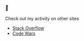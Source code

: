 ### 👋

Check out my activity on other sites
- [Stack Overflow](https://stackoverflow.com/users/19271916/mads-akselsen)
- [Code Wars](https://stackoverflow.com/users/19271916/mads-akselsen)
<!--
<a href="https://github.com/anuraghazra/github-readme-stats">
  <img align="center" src="https://github-readme-stats.vercel.app/api/top-langs/?username=MadsAkselsen&theme=tokyonight" /> 
</a>
<a href="https://github.com/anuraghazra/convoychat">
  <img align="center" src="https://github-readme-stats.vercel.app/api?username=MadsAkselsen&include_all_commits=true&theme=tokyonight" />
</a>
-->

<!--
**MadsAkselsen/MadsAkselsen** is a ✨ _special_ ✨ repository because its `README.md` (this file) appears on your GitHub profile.

Here are some ideas to get you started:

- 🔭 I’m currently working on ...
- 🌱 I’m currently learning ...
- 👯 I’m looking to collaborate on ...
- 🤔 I’m looking for help with ...
- 💬 Ask me about ...
- 📫 How to reach me: ...
- 😄 Pronouns: ...
- ⚡ Fun fact: ...
- 
-->
